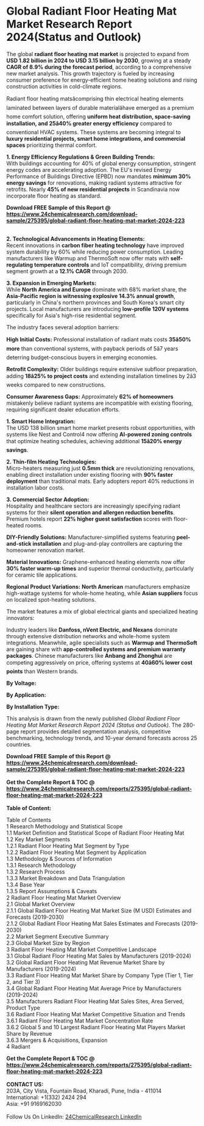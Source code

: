 <h1>Global Radiant Floor Heating Mat Market Research Report 2024(Status and Outlook)</h1><p>The global <strong>radiant floor heating mat market</strong> is projected to expand from <strong>USD 1.82 billion in 2024 to USD 3.15 billion by 2030</strong>, growing at a steady <strong>CAGR of 8.9% during the forecast period</strong>, according to a comprehensive new market analysis. This growth trajectory is fueled by increasing consumer preference for energy-efficient home heating solutions and rising construction activities in cold-climate regions.</p><p>Radiant floor heating matsâcomprising thin electrical heating elements laminated between layers of durable materialâhave emerged as a premium home comfort solution, offering <strong>uniform heat distribution, space-saving installation, and 25â40% greater energy efficiency</strong> compared to conventional HVAC systems. These systems are becoming integral to <strong>luxury residential projects, smart home integrations, and commercial spaces</strong> prioritizing thermal comfort.</p><p><strong>1. Energy Efficiency Regulations &amp; Green Building Trends:</strong><br>
With buildings accounting for 40% of global energy consumption, stringent energy codes are accelerating adoption. The EU's revised Energy Performance of Buildings Directive (EPBD) now mandates <strong>minimum 30% energy savings</strong> for renovations, making radiant systems attractive for retrofits. Nearly <strong>45% of new residential projects</strong> in Scandinavia now incorporate floor heating as standard.</p><div><b>Download FREE Sample of this Report @ 
            <a href="https://www.24chemicalresearch.com/download-sample/275395/global-radiant-floor-heating-mat-market-2024-223">
            https://www.24chemicalresearch.com/download-sample/275395/global-radiant-floor-heating-mat-market-2024-223</a></b></div><br><p><strong>2. Technological Advancements in Heating Elements:</strong><br>
Recent innovations in <strong>carbon fiber heating technology</strong> have improved system durability by 60% while reducing power consumption. Leading manufacturers like Warmup and ThermoSoft now offer mats with <strong>self-regulating temperature controls</strong> and IoT compatibility, driving premium segment growth at a <strong>12.1% CAGR</strong> through 2030.</p><p><strong>3. Expansion in Emerging Markets:</strong><br>
While <strong>North America and Europe</strong> dominate with 68% market share, the <strong>Asia-Pacific region is witnessing explosive 14.3% annual growth</strong>, particularly in China's northern provinces and South Korea's smart city projects. Local manufacturers are introducing <strong>low-profile 120V systems</strong> specifically for Asia's high-rise residential segment.</p><p>The industry faces several adoption barriers:</p><p><strong>High Initial Costs:</strong> Professional installation of radiant mats costs <strong>35â50% more</strong> than conventional systems, with payback periods of 5â7 years deterring budget-conscious buyers in emerging economies.</p><p><strong>Retrofit Complexity:</strong> Older buildings require extensive subfloor preparation, adding <strong>18â25% to project costs</strong> and extending installation timelines by 2â3 weeks compared to new constructions.</p><p><strong>Consumer Awareness Gaps:</strong> Approximately <strong>62% of homeowners</strong> mistakenly believe radiant systems are incompatible with existing flooring, requiring significant dealer education efforts.</p><p><strong>1. Smart Home Integration:</strong><br>
The USD 138 billion smart home market presents robust opportunities, with systems like Nest and Control4 now offering <strong>AI-powered zoning controls</strong> that optimize heating schedules, achieving additional <strong>15â20% energy savings</strong>.</p><p><strong>2. Thin-film Heating Technologies:</strong><br>
Micro-heaters measuring just <strong>0.5mm thick</strong> are revolutionizing renovations, enabling direct installation under existing flooring with <strong>90% faster deployment</strong> than traditional mats. Early adopters report 40% reductions in installation labor costs.</p><p><strong>3. Commercial Sector Adoption:</strong><br>
Hospitality and healthcare sectors are increasingly specifying radiant systems for their <strong>silent operation and allergen reduction benefits</strong>. Premium hotels report <strong>22% higher guest satisfaction</strong> scores with floor-heated rooms.</p><p><strong>DIY-Friendly Solutions:</strong> Manufacturer-simplified systems featuring <strong>peel-and-stick installation</strong> and plug-and-play controllers are capturing the homeowner renovation market.</p><p><strong>Material Innovations:</strong> Graphene-enhanced heating elements now offer <strong>30% faster warm-up times</strong> and superior thermal conductivity, particularly for ceramic tile applications.</p><p><strong>Regional Product Variations:</strong> <strong>North American</strong> manufacturers emphasize high-wattage systems for whole-home heating, while <strong>Asian suppliers</strong> focus on localized spot-heating solutions.</p><p>The market features a mix of global electrical giants and specialized heating innovators:</p><p>Industry leaders like <strong>Danfoss, nVent Electric, and Nexans</strong> dominate through extensive distribution networks and whole-home system integrations. Meanwhile, agile specialists such as <strong>Warmup and ThermoSoft</strong> are gaining share with <strong>app-controlled systems and premium warranty packages</strong>. Chinese manufacturers like <strong>Anbang and Zhonghui</strong> are competing aggressively on price, offering systems at <strong>40â60% lower cost points</strong> than Western brands.</p><p><strong>By Voltage:</strong></p><p><strong>By Application:</strong></p><p><strong>By Installation Type:</strong></p><p>This analysis is drawn from the newly published <em>Global Radiant Floor Heating Mat Market Research Report 2024 (Status and Outlook)</em>. The 280-page report provides detailed segmentation analysis, competitive benchmarking, technology trends, and 10-year demand forecasts across 25 countries.</p><div><b>Download FREE Sample of this Report @ 
            <a href="https://www.24chemicalresearch.com/download-sample/275395/global-radiant-floor-heating-mat-market-2024-223">
            https://www.24chemicalresearch.com/download-sample/275395/global-radiant-floor-heating-mat-market-2024-223</a></b></div><br><div><b>Get the Complete Report & TOC @ 
            <a href="https://www.24chemicalresearch.com/reports/275395/global-radiant-floor-heating-mat-market-2024-223">
            https://www.24chemicalresearch.com/reports/275395/global-radiant-floor-heating-mat-market-2024-223</a></b></div><br>
            <b>Table of Content:</b><p>Table of Contents<br />
1 Research Methodology and Statistical Scope<br />
1.1 Market Definition and Statistical Scope of Radiant Floor Heating Mat<br />
1.2 Key Market Segments<br />
1.2.1 Radiant Floor Heating Mat Segment by Type<br />
1.2.2 Radiant Floor Heating Mat Segment by Application<br />
1.3 Methodology & Sources of Information<br />
1.3.1 Research Methodology<br />
1.3.2 Research Process<br />
1.3.3 Market Breakdown and Data Triangulation<br />
1.3.4 Base Year<br />
1.3.5 Report Assumptions & Caveats<br />
2 Radiant Floor Heating Mat Market Overview<br />
2.1 Global Market Overview<br />
2.1.1 Global Radiant Floor Heating Mat Market Size (M USD) Estimates and Forecasts (2019-2030)<br />
2.1.2 Global Radiant Floor Heating Mat Sales Estimates and Forecasts (2019-2030)<br />
2.2 Market Segment Executive Summary<br />
2.3 Global Market Size by Region<br />
3 Radiant Floor Heating Mat Market Competitive Landscape<br />
3.1 Global Radiant Floor Heating Mat Sales by Manufacturers (2019-2024)<br />
3.2 Global Radiant Floor Heating Mat Revenue Market Share by Manufacturers (2019-2024)<br />
3.3 Radiant Floor Heating Mat Market Share by Company Type (Tier 1, Tier 2, and Tier 3)<br />
3.4 Global Radiant Floor Heating Mat Average Price by Manufacturers (2019-2024)<br />
3.5 Manufacturers Radiant Floor Heating Mat Sales Sites, Area Served, Product Type<br />
3.6 Radiant Floor Heating Mat Market Competitive Situation and Trends<br />
3.6.1 Radiant Floor Heating Mat Market Concentration Rate<br />
3.6.2 Global 5 and 10 Largest Radiant Floor Heating Mat Players Market Share by Revenue<br />
3.6.3 Mergers & Acquisitions, Expansion<br />
4 Radiant</p><div><b>Get the Complete Report & TOC @ 
            <a href="https://www.24chemicalresearch.com/reports/275395/global-radiant-floor-heating-mat-market-2024-223">
            https://www.24chemicalresearch.com/reports/275395/global-radiant-floor-heating-mat-market-2024-223</a></b></div><br><b>CONTACT US:</b><br>
            203A, City Vista, Fountain Road, Kharadi, Pune, India - 411014<br>
            International: +1(332) 2424 294<br>
            Asia: +91 9169162030 <br><br>
            Follow Us On LinkedIn: <a href="https://www.linkedin.com/company/24chemicalresearch/">24ChemicalResearch LinkedIn</a>